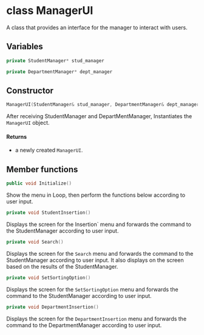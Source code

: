 # class ManagerUI

A class that provides an interface for the manager to interact with users.

## Variables

```cpp
private StudentManager* stud_manager
```

```cpp
private DepartmentManager* dept_manager
```
## Constructor

```cpp
ManagerUI(StudentManager& stud_manager, DepartmentManager& dept_manager)
```

After receiving StudentManager and DepartMentManager, Instantiates the `ManagerUI` object.

#### Returns

- a newly created `ManagerUI`.

## Member functions

```cpp
public void Initialize()
```

Show the menu in Loop, then perform the functions below according to user input.

```cpp
private void StudentInsertion()
```

Displays the screen for the Insertion` menu and forwards the command to the StudentManager according to user input.

```cpp
private void Search()
```

Displays the screen for the `Search` menu and forwards the command to the StudentManager according to user input.
It also displays on the screen based on the results of the StudentManager.

```cpp
private void SetSortingOption()
```

Displays the screen for the `SetSortingOption` menu and forwards the command to the StudentManager according to user input.

```cpp
private void DepartmentInsertion()
```

Displays the screen for the `DepartmentInsertion` menu and forwards the command to the DepartmentManager according to user input.
